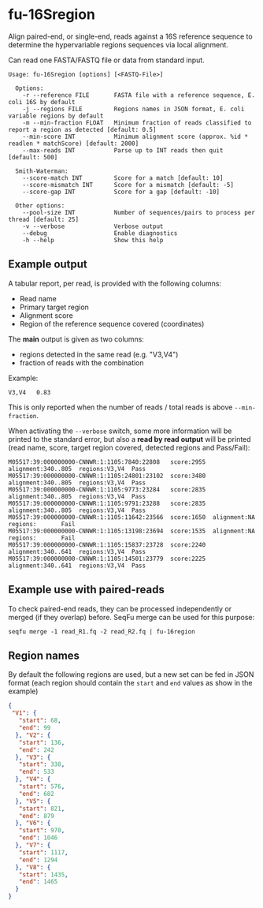 
# fu-16Sregion

Align paired-end, or single-end, reads against a 16S
reference sequence to determine
the hypervariable regions sequences via local alignment.

Can read one FASTA/FASTQ file or data from standard input.

```text
Usage: fu-16Sregion [options] [<FASTQ-File>]

  Options:
    -r --reference FILE       FASTA file with a reference sequence, E. coli 16S by default
    -j --regions FILE         Regions names in JSON format, E. coli variable regions by default
    -m --min-fraction FLOAT   Minimum fraction of reads classified to report a region as detected [default: 0.5]
    --min-score INT           Minimum alignment score (approx. %id * readlen * matchScore) [default: 2000]
    --max-reads INT           Parse up to INT reads then quit [default: 500]

  Smith-Waterman:
    --score-match INT         Score for a match [default: 10]
    --score-mismatch INT      Score for a mismatch [default: -5]
    --score-gap INT           Score for a gap [default: -10]
  
  Other options:
    --pool-size INT           Number of sequences/pairs to process per thread [default: 25]
    -v --verbose              Verbose output
    --debug                   Enable diagnostics
    -h --help                 Show this help
```


## Example output

A tabular report, per read, is provided with the following columns:
* Read name
* Primary target region
* Alignment score
* Region of the reference sequence covered (coordinates)

The **main** output is given as two columns: 
* regions detected in the same read (e.g. "V3,V4")
* fraction of reads with the combination

Example:
```text
V3,V4	0.83
```
This is only reported when the number of reads / total reads is above `--min-fraction`.

When activating the `--verbose` switch, some more information will be 
printed to the standard error, but also a **read by read output** will
be printed (read name, score, target region covered, detected regions and Pass/Fail):


```text
M05517:39:000000000-CNNWR:1:1105:7840:22808   score:2955  alignment:340..805  regions:V3,V4  Pass
M05517:39:000000000-CNNWR:1:1105:24801:23102  score:3480  alignment:340..805  regions:V3,V4  Pass
M05517:39:000000000-CNNWR:1:1105:9773:23284   score:2835  alignment:340..805  regions:V3,V4  Pass
M05517:39:000000000-CNNWR:1:1105:9791:23288   score:2835  alignment:340..805  regions:V3,V4  Pass
M05517:39:000000000-CNNWR:1:1105:11642:23566  score:1650  alignment:NA        regions:       Fail
M05517:39:000000000-CNNWR:1:1105:13198:23694  score:1535  alignment:NA        regions:       Fail
M05517:39:000000000-CNNWR:1:1105:15837:23728  score:2240  alignment:340..641  regions:V3,V4  Pass
M05517:39:000000000-CNNWR:1:1105:14501:23779  score:2225  alignment:340..641  regions:V3,V4  Pass
```


## Example use with paired-reads

To check paired-end reads, they can be processed independently or merged (if they overlap) before. 
SeqFu merge can be used for this purpose:
```
seqfu merge -1 read_R1.fq -2 read_R2.fq | fu-16region
```

## Region names

By default the following regions are used, but a new set can be fed in JSON format (each region
should contain the `start` and `end` values as show in the example)

```json
{
 "V1": {
   "start": 68,
   "end": 99
  }, "V2": {
   "start": 136,
   "end": 242
  }, "V3": {
   "start": 338,
   "end": 533
  }, "V4": {
   "start": 576,
   "end": 682
  }, "V5": {
   "start": 821,
   "end": 879
  }, "V6": {
   "start": 970,
   "end": 1046
  }, "V7": {
   "start": 1117,
   "end": 1294
  }, "V8": {
   "start": 1435,
   "end": 1465
  }
}
```